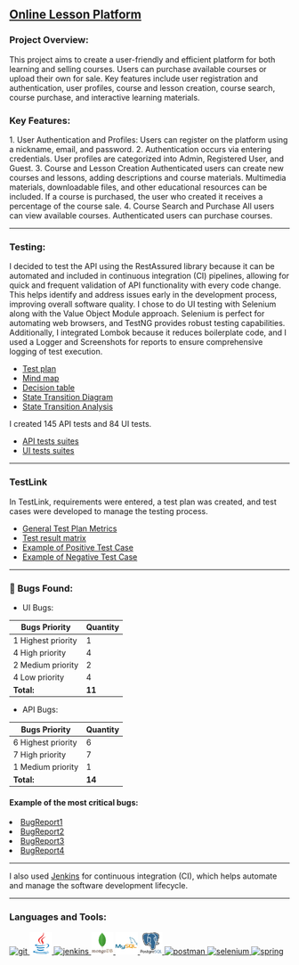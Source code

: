 ## [Online Lesson Platform](https://online-lessons-isgbl.ondigitalocean.app/#/)

<h3>Project Overview:</h3>
This project aims to create a user-friendly and efficient platform for both learning and selling courses. Users can purchase available courses or upload their own for sale. 
Key features include user registration and authentication, user profiles, course and lesson creation, course search, course purchase, and interactive learning materials.

<h3>Key Features:</h3>
1. User Authentication and Profiles:
Users can register on the platform using a nickname, email, and password.
2. Authentication occurs via entering credentials.
User profiles are categorized into Admin, Registered User, and Guest.
3. Course and Lesson Creation
Authenticated users can create new courses and lessons, adding descriptions and course materials.
Multimedia materials, downloadable files, and other educational resources can be included.
If a course is purchased, the user who created it receives a percentage of the course sale.
4. Course Search and Purchase
All users can view available courses.
Authenticated users can purchase courses.

---

<h3>Testing:</h3>
I decided to test the API using the RestAssured library because it can be automated and included in continuous integration (CI) pipelines, allowing for quick and frequent validation of API functionality with every code change. This helps identify and address issues early in the development process, improving overall software quality.
I chose to do UI testing with Selenium along with the Value Object Module approach. Selenium is perfect for automating web browsers, and TestNG provides robust testing capabilities. Additionally, I integrated Lombok because it reduces boilerplate code, and I used a Logger and Screenshots for reports to ensure comprehensive logging of test execution.


<ul>
  <li><a href="https://docs.google.com/document/d/1EMd2ddNjRm1-IBK_kJ-7-L0MKCk5d89pSazEED2Zwpo/edit" target="_blank">Test plan</a></li>
  <li><a href="https://drive.mindmup.com/map/1tVoHbt4kEinCuAX-t31Nyrd_RCJXcowA" target="_blank">Mind map</a></li>
  <li><a href="https://docs.google.com/spreadsheets/d/16isSIZwTCewDa6AofON1k2LK6I9sBLj8KcSNO0Db36g/edit#gid=0" target="_blank">Decision table</a></li>
  <li><a href="https://docs.google.com/spreadsheets/d/1AeaZ7UqhTECI3YJkomPDHCYZVAxc9r1kW0b3JP9bUf0/edit#gid=0" target="_blank">State Transition Diagram</a></li>
  <li><a href="https://docs.google.com/spreadsheets/d/1AeaZ7UqhTECI3YJkomPDHCYZVAxc9r1kW0b3JP9bUf0/edit#gid=0" target="_blank">State Transition Analysis</a></li>
</ul>

I created 145 API tests and 84 UI tests.

<ul>
  <li><a href="https://github.com/babaianv/Online_lessons_platformQA/tree/main/src/test/java/com/learn/RAtests" target="_blank">API tests suites</a></li> 
  <li><a href="https://github.com/babaianv/Online_lessons_platformQA/tree/main/src/test/java/com/learn/UItests" target="_blank">UI tests suites</a></li> 
</ul>

---
<h3>TestLink</h3>

In TestLink, requirements were entered, a test plan was created, and test cases were developed to manage the testing process.
<ul>
  <li><a href="https://docs.google.com/spreadsheets/d/1Iv8FBbw5Wq2YfuaBKhIHxDvuJNV0Ul1Z/edit?usp=drive_web&ouid=104174358876654605216&rtpof=true" target="_blank">General Test Plan Metrics</a></li>
  <li><a href="https://docs.google.com/spreadsheets/d/1RhG0RcqCOEtva9K5xUKhKp3Vb_kdc7Wk/edit#gid=2089969486" target="_blank">Test result matrix</a></li>
  <li><a href="https://drive.google.com/drive/folders/1cU6qs00lWLdul23_okeyLs7D1V1DwrhE" target="_blank">Example of Positive Test Case</a></li> 
  <li><a href="https://drive.google.com/drive/folders/1cU6qs00lWLdul23_okeyLs7D1V1DwrhE" target="_blank">Example of Negative Test Case</a></li> 
</ul>

---

<h3>🐞 Bugs Found:</h3>


- UI Bugs:

| Bugs Priority | Quantity |
|---------------|----------|
| 1 Highest priority | 1 |
| 4 High priority | 4 |
| 2 Medium priority | 2 |
| 4 Low priority | 4 |
| **Total:** | **11** |

- API Bugs:

| Bugs Priority | Quantity |
|---------------|----------|
| 6 Highest priority | 6 |
| 7 High priority | 7 |
| 1 Medium priority | 1 |
| **Total:** | **14** |




<h4>Example of the most critical bugs:</h4>

<li><a href="https://docs.google.com/document/d/1dkZYJfzcpUM4JS2xhz1ewOdtzwRM02fo/edit?usp=drive_web&ouid=104174358876654605216&rtpof=true" target="_blank">BugReport1</a></li>
<li><a href="https://docs.google.com/document/d/1eib11vEczoafVOwQo7lnEwIJE4SsDLHA/edit?usp=drive_web&ouid=104174358876654605216&rtpof=true" target="_blank">BugReport2</a></li>
<li><a href="https://docs.google.com/document/d/1xgkN6N89_5wEzFaKO8XIOpmsOr0tNFM_/edit?usp=drive_web&ouid=104174358876654605216&rtpof=true" target="_blank">BugReport3</a></li>
<li><a href="https://docs.google.com/document/d/1dkZYJfzcpUM4JS2xhz1ewOdtzwRM02fo/edit?usp=drive_web&ouid=104174358876654605216&rtpof=true" target="_blank">BugReport4</a></li>

---

I also used [Jenkins](https://drive.google.com/drive/folders/1cU6qs00lWLdul23_okeyLs7D1V1DwrhE) for continuous integration (CI), which helps automate and manage the software development lifecycle.

---

<h3 align="left">Languages and Tools:</h3>
<p align="left"> <a href="https://git-scm.com/" target="_blank" rel="noreferrer"> <img src="https://www.vectorlogo.zone/logos/git-scm/git-scm-icon.svg" alt="git" width="40" height="40"/> </a> <a href="https://www.java.com" target="_blank" rel="noreferrer"> <img src="https://raw.githubusercontent.com/devicons/devicon/master/icons/java/java-original.svg" alt="java" width="40" height="40"/> </a> <a href="https://www.jenkins.io" target="_blank" rel="noreferrer"> <img src="https://www.vectorlogo.zone/logos/jenkins/jenkins-icon.svg" alt="jenkins" width="40" height="40"/> </a> <a href="https://www.mongodb.com/" target="_blank" rel="noreferrer"> <img src="https://raw.githubusercontent.com/devicons/devicon/master/icons/mongodb/mongodb-original-wordmark.svg" alt="mongodb" width="40" height="40"/> </a> <a href="https://www.mysql.com/" target="_blank" rel="noreferrer"> <img src="https://raw.githubusercontent.com/devicons/devicon/master/icons/mysql/mysql-original-wordmark.svg" alt="mysql" width="40" height="40"/> </a> <a href="https://www.postgresql.org" target="_blank" rel="noreferrer"> <img src="https://raw.githubusercontent.com/devicons/devicon/master/icons/postgresql/postgresql-original-wordmark.svg" alt="postgresql" width="40" height="40"/> </a> <a href="https://postman.com" target="_blank" rel="noreferrer"> <img src="https://www.vectorlogo.zone/logos/getpostman/getpostman-icon.svg" alt="postman" width="40" height="40"/> </a> <a href="https://www.selenium.dev" target="_blank" rel="noreferrer"> <img src="https://raw.githubusercontent.com/detain/svg-logos/780f25886640cef088af994181646db2f6b1a3f8/svg/selenium-logo.svg" alt="selenium" width="40" height="40"/> </a> <a href="https://spring.io/" target="_blank" rel="noreferrer"> <img src="https://www.vectorlogo.zone/logos/springio/springio-icon.svg" alt="spring" width="40" height="40"/> </a> </p>

